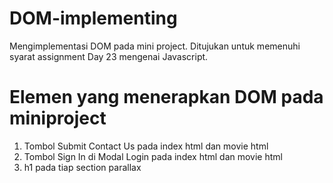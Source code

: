 # DOM-implementing
Mengimplementasi DOM pada mini project. Ditujukan untuk memenuhi syarat assignment Day 23 mengenai Javascript. 
# Elemen yang menerapkan DOM pada miniproject
1. Tombol Submit Contact Us pada index html dan movie html
2. Tombol Sign In di Modal Login pada index html dan movie html
3. h1 pada tiap section parallax